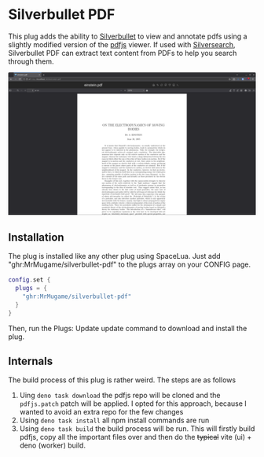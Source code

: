 # Silverbullet PDF

This plug adds the ability to [Silverbullet](https://github.com/silverbulletmd/silverbullet) to view and annotate pdfs using a slightly modified version of the [pdfjs](https://github.com/mozilla/pdf.js) viewer. If used with [Silversearch](https://github.com/MrMugame/silversearch), Silverbullet PDF can extract text content from PDFs to help you search through them.

![screenshot](docs/preview.png)

## Installation

The plug is installed like any other plug using SpaceLua. Just add "ghr:MrMugame/silverbullet-pdf" to the plugs array on your CONFIG page.

```lua
config.set {
  plugs = {
    "ghr:MrMugame/silverbullet-pdf"
  }
}
```

Then, run the Plugs: Update update command to download and install the plug.

## Internals

The build process of this plug is rather weird. The steps are as follows

1. Uing `deno task download` the pdfjs repo will be cloned and the `pdfjs.patch` patch will be applied. I opted for this approach, because I wanted to avoid an extra repo for the few changes
2. Using `deno task install` all npm install commands are run
3. Using `deno task build` the build process will be run. This will firstly build pdfjs, copy all the important files over and then do the ~~typical~~ vite (ui) + deno (worker) build.